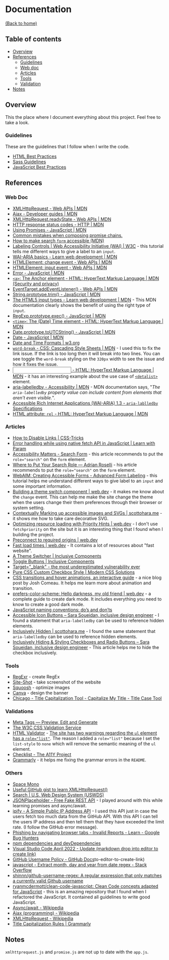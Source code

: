 # Documentation
[(Back to home)](https://github.com/vanzasetia/github-user-search-app#readme)

## Table of contents
- [Overview](#overview)
- [References](#references)
  - [Guidelines](#guidelines)
  - [Web doc](#web-doc)
  - [Articles](#articles)
  - [Tools](#tools)
  - [Validation](#validation)
- [Notes](#notes)

## Overview
This the place where I document everything about this project. Feel free to take a look.

### Guidelines

These are the guidelines that I follow when I write the code.
- [HTML Best Practices](https://github.com/hail2u/html-best-practices)
- [Sass Guidelines](https://sass-guidelin.es/)
- [JavaScript Best Practices](https://www.w3.org/wiki/JavaScript_best_practices)

## References

### Web Doc
- [XMLHttpRequest - Web APIs | MDN](https://developer.mozilla.org/en-US/docs/Web/API/XMLHttpRequest)
- [Ajax - Developer guides | MDN](https://developer.mozilla.org/en-US/docs/Web/Guide/AJAX)
- [XMLHttpRequest.readyState - Web APIs | MDN](https://developer.mozilla.org/en-US/docs/Web/API/XMLHttpRequest/readyState)
- [HTTP response status codes - HTTP | MDN](https://developer.mozilla.org/en-US/docs/Web/HTTP/Status)
- [Using Promises - JavaScript | MDN](https://developer.mozilla.org/en-US/docs/Web/JavaScript/Guide/Using_promises)
- [Common mistakes when composing promise chains.](https://developer.mozilla.org/en-US/docs/Web/JavaScript/Guide/Using_promises#common_mistakes)
- [How to make search `form` accessible (MDN)](https://developer.mozilla.org/en-US/docs/Web/HTML/Element/input/search#search_form_labels_and_accessibility)
- [Labeling Controls | Web Accessibility Initiative (WAI) | W3C](https://www.w3.org/WAI/tutorials/forms/labels/) - this tutorial tells me different ways to give a label to an `input`.
- [WAI-ARIA basics - Learn web development | MDN](https://developer.mozilla.org/en-US/docs/Learn/Accessibility/WAI-ARIA_basics)
- [HTMLElement: change event - Web APIs | MDN](https://developer.mozilla.org/en-US/docs/Web/API/HTMLElement/change_event)
- [HTMLElement: input event - Web APIs | MDN](https://developer.mozilla.org/en-US/docs/Web/API/HTMLElement/input_event)
- [Error - JavaScript | MDN](https://developer.mozilla.org/en-US/docs/Web/JavaScript/Reference/Global_Objects/Error)
- [`<a>`: The Anchor element - HTML: HyperText Markup Language | MDN (Security and privacy)](https://developer.mozilla.org/en-US/docs/Web/HTML/Element/a#security_and_privacy)
- [EventTarget.addEventListener() - Web APIs | MDN](https://developer.mozilla.org/en-US/docs/Web/API/EventTarget/addEventListener)
- [String.prototype.trim() - JavaScript | MDN](https://developer.mozilla.org/en-US/docs/Web/JavaScript/Reference/Global_Objects/String/trim)
- [The HTML5 input types - Learn web development | MDN](https://developer.mozilla.org/en-US/docs/Learn/Forms/HTML5_input_types) - This MDN documentation clearly shows the benefit of using the right type of `input`.
- [RegExp.prototype.exec() - JavaScript | MDN](https://developer.mozilla.org/en-US/docs/Web/JavaScript/Reference/Global_Objects/RegExp/exec)
- [`<time>`: The (Date) Time element - HTML: HyperText Markup Language | MDN](https://developer.mozilla.org/en-US/docs/Web/HTML/Element/time)
- [Date.prototype.toUTCString() - JavaScript | MDN](https://developer.mozilla.org/en-US/docs/Web/JavaScript/Reference/Global_Objects/Date/toUTCString)
- [Date - JavaScript | MDN](https://developer.mozilla.org/en-US/docs/Web/JavaScript/Reference/Global_Objects/Date)
- [Date and Time Formats | w3.org](https://www.w3.org/TR/NOTE-datetime)
- [`word-break` - CSS: Cascading Style Sheets | MDN](https://developer.mozilla.org/en-US/docs/Web/CSS/word-break) - I used this to fix the link issue. If the link is too long then it will break into two lines. You can see toggle the `word-break` styling on the `320px` width to see the issue and how it fixes the issue.
- [<input type="url"> - HTML: HyperText Markup Language | MDN](https://developer.mozilla.org/en-US/docs/Web/HTML/Element/input/url) - it has an interesting example about the use case of [`<detalist>`](https://developer.mozilla.org/en-US/docs/Web/HTML/Element/datalist) element.
- [aria-labelledby - Accessibility | MDN](https://developer.mozilla.org/en-US/docs/Web/Accessibility/ARIA/Attributes/aria-labelledby) - MDN documentation says, "*The `aria-labelledby` property value can include content from elements that aren't even visible.*".
- [Accessible Rich Internet Applications (WAI-ARIA) 1.3 - `aria-lablledby` Specifications](https://w3c.github.io/aria/#aria-labelledby)
- [HTML attribute: `rel` - HTML: HyperText Markup Language | MDN](https://developer.mozilla.org/en-US/docs/Web/HTML/Attributes/rel)

### Articles
- [How to Disable Links | CSS-Tricks](https://css-tricks.com/how-to-disable-links/)
- [Error handling while using native fetch API in JavaScript | Learn with Param](https://learnwithparam.com/blog/how-to-handle-fetch-errors/)
- [Accessibility Matters - Search Form](https://www.a11ymatters.com/pattern/accessible-search/) - this article recommends to put the `role="search"` on the `form` element.
- [Where to Put Your Search Role — Adrian Roselli](https://adrianroselli.com/2015/08/where-to-put-your-search-role.html) - his article recommends to put the `role="search"` on the `form` element.
- [WebAIM: Creating Accessible Forms - Advanced Form Labeling](https://webaim.org/techniques/forms/advanced) - this tutorial helps me understand different ways to give label to an `input` and some important information.
- [Building a theme switch component | web.dev](https://web.dev/building-a-theme-switch-component/) - it makes me know about the `change` event. This can help me make the site change the theme when the users change their them preferences through their browser or system setting.
- [Contextually Marking up accessible images and SVGs | scottohara.me](https://www.scottohara.me/blog/2019/05/22/contextual-images-svgs-and-a11y.html) -  it shows me how to take care decorative SVG.
- [Optimizing resource loading with Priority Hints | web.dev](https://web.dev/priority-hints/) - I don't use `fetchpriority` on the site but it is an interesting thing that I found when I building the project.
- [Preconnect to required origins | web.dev](https://web.dev/uses-rel-preconnect/)
- [Fast load times | web.dev](https://web.dev/fast/) - It contains a lot of resources about "fast website".
- [A Theme Switcher | Inclusive Components](https://inclusive-components.design/a-theme-switcher/)
- [Toggle Buttons | Inclusive Components](https://inclusive-components.design/toggle-button/)
- [Target="_blank" - the most underestimated vulnerability ever](https://www.jitbit.com/alexblog/256-targetblank---the-most-underestimated-vulnerability-ever/)
- [Pure CSS Custom Checkbox Style | Modern CSS Solutions](https://moderncss.dev/pure-css-custom-checkbox-style/)
- [CSS transitions and hover animations, an interactive guide](https://www.joshwcomeau.com/animation/css-transitions/) - a nice blog post by Josh Comeau. It helps me learn more about animation and transition.
- [prefers-color-scheme: Hello darkness, my old friend | web.dev](https://web.dev/prefers-color-scheme/) - a complete guide to create dark mode. It includes everything you need to know to create a good dark mode.
- [JavaScript naming conventions: do’s and don’ts](https://www.freecodecamp.org/news/javascript-naming-conventions-dos-and-don-ts-99c0e2fdd78a/)
- [Accessible Icon Buttons – Sara Soueidan, inclusive design engineer](https://www.sarasoueidan.com/blog/accessible-icon-buttons/) - I found a statement that `aria-labelledby` can be used to reference hidden elements.
- [Inclusively Hidden | scottohara.me](https://www.scottohara.me/blog/2017/04/14/inclusively-hidden.html) - I found the same statement that `aria-labelledby` can be used to reference hidden elements.
- [Inclusively Hiding & Styling Checkboxes and Radio Buttons – Sara Soueidan, inclusive design engineer](https://www.sarasoueidan.com/blog/inclusively-hiding-and-styling-checkboxes-and-radio-buttons/) - This article helps me to hide the checkbox inclusively.

### Tools
- [RegExr](https://regexr.com/) - create RegEx
- [Site-Shot](https://www.site-shot.com/) - take screenshot of the website
- [Squoosh](https://squoosh.app/) - optimize images
- [Canva](https://www.canva.com/) - design the banner
- [Chicago - Title Capitalization Tool - Capitalize My Title - Title Case Tool](https://capitalizemytitle.com/style/Chicago/)

### Validations
- [Meta Tags — Preview, Edit and Generate](https://metatags.io/)
- [The W3C CSS Validation Service](https://jigsaw.w3.org/css-validator/)
- [HTML Validator](https://validator.w3.org/nu/) - [The site has two warnings regarding the `ul` element has a `role="list"`](https://validator.w3.org/nu/?doc=https%3A%2F%2Fofficialdevfinder.netlify.app%2F). The reason I added a `role="list"` because I set the `list-style` to `none` which will remove the semantic meaning of the `ul` element.
- [Checklist - The A11Y Project](https://www.a11yproject.com/checklist/)
- [Grammarly](https://www.grammarly.com/) - it helps me fixing the grammar errors in the `README`.

### Others
- [Space Mono](https://fonts.google.com/specimen/Space+Mono)
- [Useful GitHub gist to learn XMLHttpRequest()](https://gist.github.com/jesperorb/c889de6195ee036724b6263148308c86)
- [Search | U.S. Web Design System (USWDS)](https://designsystem.digital.gov/components/search/)
- [JSONPlaceholder - Free Fake REST API](https://jsonplaceholder.typicode.com/) - I played around with this while learning promises and async/await.
- [ipify - A Simple Public IP Address API](https://www.ipify.org/) - I used this API just in case the users fetch too much data from the GitHub API. With this API I can tell the users IP address and then tell them that they have exceeded the limit rate. (I follow the GitHub error message).
- [Phishing by navigating browser tabs - Invalid Reports - Learn - Google Bug Hunters](https://bughunters.google.com/learn/invalid-reports/web-platform/navigation/5825028803002368/phishing-by-navigating-browser-tabs)
- [npm dependencies and devDependencies](https://nodejs.dev/learn/npm-dependencies-and-devdependencies)
- [Visual Studio Code April 2022 - Update (markdown drop into editor to create link)](https://code.visualstudio.com/updates/v1_67#_markdown-drop-in)
- [GitHub Username Policy - GitHub Docs](https://docs.github.com/en/site-policy/other-site-policies/github-username-policy)to-editor-to-create-link)
- [javascript - Extract month, day and year from date regex - Stack Overflow](https://stackoverflow.com/questions/26934703/extract-month-day-and-year-from-date-regex)
- [shinnn/github-username-regex: A regular expression that only matches a currently valid Github username](https://github.com/shinnn/github-username-regex)
- [ryanmcdermott/clean-code-javascript: Clean Code concepts adapted for JavaScript](https://github.com/ryanmcdermott/clean-code-javascript) - this is an amazing repository that I found when I refactored the JavaScript. It contained all guidelines to write good JavaScript.
- [Async/await - Wikipedia](https://en.wikipedia.org/wiki/Async/await)
- [Ajax (programming) - Wikipedia](https://en.wikipedia.org/wiki/Ajax_(programming))
- [XMLHttpRequest - Wikipedia](https://en.wikipedia.org/wiki/XMLHttpRequest)
- [Title Capitalization Rules | Grammarly](https://www.grammarly.com/blog/capitalization-in-the-titles/)

## Notes

`xmlhttprequest.js` and `promise.js` are not up to date with the `app.js`.
